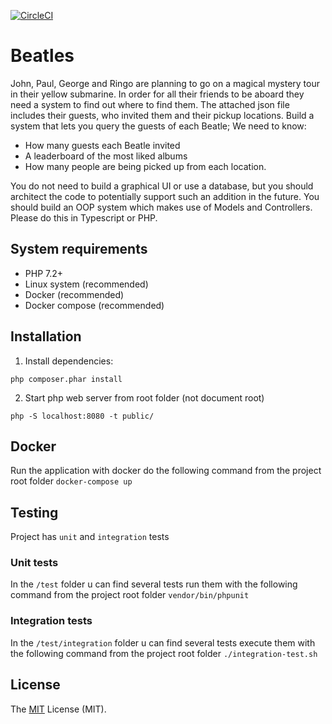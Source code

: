 [![CircleCI](https://circleci.com/gh/websoftwares/minds/tree/master.svg?style=svg)](https://circleci.com/gh/websoftwares/minds/tree/master)

# Beatles
John, Paul, George and Ringo are planning to go on a magical mystery tour in their yellow submarine. In order
for all their friends to be aboard they need a system to find out where to find them.
The attached json file includes their guests, who invited them and their pickup locations.
Build a system that lets you query the guests of each Beatle; We need to know:

- How many guests each Beatle invited
- A leaderboard of the most liked albums
- How many people are being picked up from each location.

You do not need to build a graphical UI or use a database, but you should architect the code to potentially
support such an addition in the future. You should build an OOP system which makes use of Models and
Controllers. Please do this in Typescript or PHP.


## System requirements

- PHP 7.2+
- Linux system (recommended)
- Docker (recommended)
- Docker compose (recommended)

## Installation

1) Install dependencies:

```
php composer.phar install
```

2) Start php web server from root folder (not document root)

```
php -S localhost:8080 -t public/
```

## Docker

Run the application with docker do the following command from the project root folder `docker-compose up`

## Testing

Project has `unit` and `integration` tests

### Unit tests
In the `/test` folder u can find several tests run them with the following command from the project root folder `vendor/bin/phpunit`

### Integration tests

In the `/test/integration` folder u can find several tests execute them with the following command from the project root folder `./integration-test.sh`

## License
The [MIT](http://opensource.org/licenses/MIT "MIT") License (MIT).

